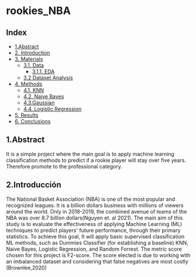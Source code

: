 # rookies_NBA

## Index

- [1.Abstract](#abs)
- [2. Introduction](#intro)
- [3. Materials](#materiales)
    - [3.1. Data](#data)
        - [3.1.1. EDA](#data_limpieza)
    - [3.2 Dataset Analysis](#data_analisis)
 - [4. Methods](#resultados)
    - [4.1. KNN](#KNN)
    - [4.2. Naive Bayes](#NB)
    - [4.3.Gaussian ](#GB)
    - [4.4. Logistic Regression](#RL)
- [5. Results](#resul)
- [6. Conclusions](#conclusiones)

<a id="abs"> </a>
<h2> 1.Abstract </h2>
<p style="font:10px"> It is a simple project where the main goal is to apply machine learning classification methods to predict if a rookie player will stay over five years. Therefore promote to the professional category.</p>

<a id="intro"></a>
<h2> 2.Introducción </h2>
<p>The National Basket Association (NBA) is one of the most popular and recognized leagues. It is a billion dollars business with millions of viewers around the world. Only in 2018-2019, the combined avenue of teams of the NBA was over 8.7 billion dollars(Nguyen et. al 2021). The main aim of this study is to evaluate the effectiveness of applying Machine Learning (ML) techniques to predict players' future performance, through their primary statistics. To achieve this goal, It will apply basic supervised classification ML methods, such as Dummies Classifier (for establishing a baseline) KNN, Naive Bayes, Logistic Regression, and Random Forrest. The metric score chosen for this project is F2-score. The score elected is due to working with an imbalanced dataset and considering that false negatives are most costly (Brownlee,2020)</p>
